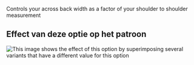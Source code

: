 Controls your across back width as a factor of your shoulder to shoulder measurement

## Effect van deze optie op het patroon

![This image shows the effect of this option by superimposing several variants that have a different value for this option](huey_acrossbackfactor_sample.svg "Effect of this option on the pattern")
